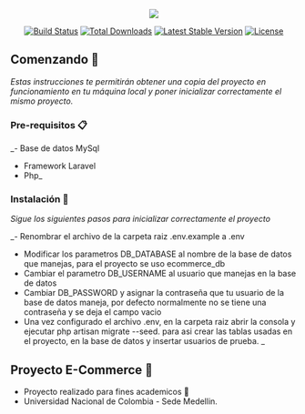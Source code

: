 <p align="center"><img src="https://laravel.com/assets/img/components/logo-laravel.svg"></p>

<p align="center">
<a href="https://travis-ci.org/laravel/framework"><img src="https://travis-ci.org/laravel/framework.svg" alt="Build Status"></a>
<a href="https://packagist.org/packages/laravel/framework"><img src="https://poser.pugx.org/laravel/framework/d/total.svg" alt="Total Downloads"></a>
<a href="https://packagist.org/packages/laravel/framework"><img src="https://poser.pugx.org/laravel/framework/v/stable.svg" alt="Latest Stable Version"></a>
<a href="https://packagist.org/packages/laravel/framework"><img src="https://poser.pugx.org/laravel/framework/license.svg" alt="License"></a>
</p>

## Comenzando 🚀

_Estas instrucciones te permitirán obtener una copia del proyecto en funcionamiento en tu máquina local y poner inicializar correctamente el mismo proyecto._

### Pre-requisitos 📋

_- Base de datos MySql
 - Framework Laravel
 - Php_
 
 
### Instalación 🔧

_Sigue los siguientes pasos para inicializar correctamente el proyecto_

_- Renombrar el archivo de la carpeta raiz .env.example a .env 
 - Modificar los parametros DB_DATABASE al nombre de la base de datos que manejas, para el proyecto se uso ecommerce_db
 - Cambiar el parametro DB_USERNAME al usuario que manejas en la base de datos 
 - Cambiar DB_PASSWORD y asignar la contraseña que tu usuario de la base de datos maneja, por defecto normalmente no se tiene una contraseña y se deja el campo vacio
 - Una vez configurado el archivo .env, en la carpeta raiz abrir la consola y ejecutar php artisan migrate --seed. para asi crear las tablas usadas en el proyecto, en la base de datos y insertar usuarios de prueba.
 _
 
 ## Proyecto E-Commerce 🎁

* Proyecto realizado para fines academicos 📢
* Universidad Nacional de Colombia - Sede Medellin. 
